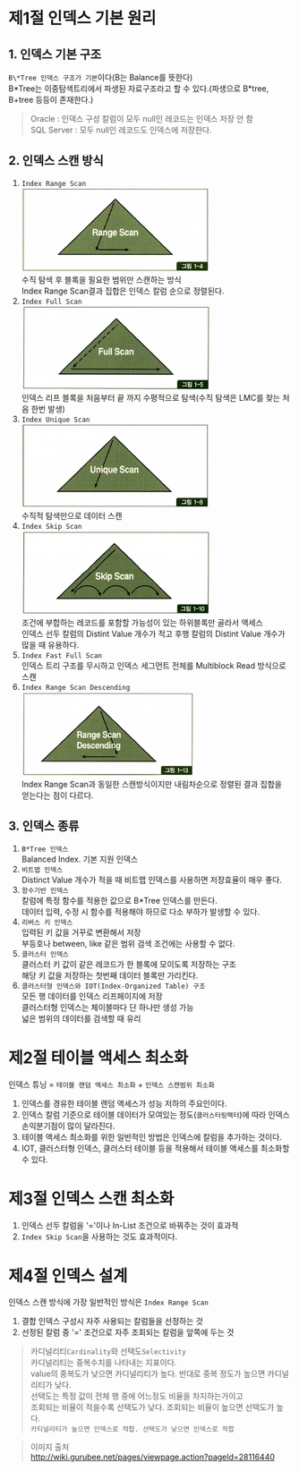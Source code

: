 # 제1절 인덱스 기본 원리

## 1. 인덱스 기본 구조
`B\*Tree 인덱스 구조가 기본`이다(B는 Balance를 뜻한다)  
B\*Tree는 이중탐색트리에서 파생된 자료구조라고 할 수 있다.(파생으로 B\*tree, B\+tree 등등이 존재한다.)

> Oracle : 인덱스 구성 칼럼이 모두 null인 레코드는 인덱스 저장 안 함  
> SQL Server : 모두 null인 레코드도 인덱스에 저장한다.

## 2. 인덱스 스캔 방식
1. `Index Range Scan`  
![index range scan](./img/index_range_scan.png)  
수직 탐색 후 블록을 필요한 범위만 스캔하는 방식  
Index Range Scan결과 집합은 인덱스 칼럼 순으로 정렬된다.
2. `Index Full Scan`  
![index full scan](./img/index_full_scan.png)  
인덱스 리프 블록을 처음부터 끝
까지 수평적으로 탐색(수직 탐색은 LMC를 찾는 처음 한번 발생)
3. `Index Unique Scan`  
![index unique scan](./img/index_unique_scan.png)  
수직적 탐색만으로 데이터 스캔
4. `Index Skip Scan`  
![index skip scan](./img/index_skip_scan.png)  
조건에 부합하는 레코드를 포함할 가능성이 있는 하위블록만 골라서 액세스  
인덱스 선두 칼럼의 Distint Value 개수가 적고 후행 칼럼의 Distint Value 개수가 많을 때 유용하다.
5. `Index Fast Full Scan`  
인덱스 트리 구조를 무시하고 인덱스 세그먼트 전체를 Multiblock Read 방식으로 스캔
6. `Index Range Scan Descending`  
![index range scan descending](./img/index_range_scan_descending.png)  
Index Range Scan과 동일한 스캔방식이지만 내림차순으로 정렬된 결과 집합을 얻는다는 점이 다르다.

## 3. 인덱스 종류
1. `B*Tree 인덱스`  
Balanced Index. 기본 지원 인덱스
2. `비트맵 인덱스`  
Distinct Value 개수가 적을 때 비트맵 인덱스를 사용하면 저장효율이 매우 좋다.
3. `함수기반 인덱스`  
칼럼에 특정 함수를 적용한 값으로 B*Tree 인덱스를 만든다.  
데이터 입력, 수정 시 함수를 적용해야 하므로 다소 부하가 발생할 수 있다.
4. `리버스 키 인덱스`  
입력된 키 값을 거꾸로 변환해서 저장  
부등호나 between, like 같은 범위 검색 조건에는 사용할 수 없다.
5. `클러스터 인덱스`  
클러스터 키 값이 같은 레코드가 한 블록에 모이도록 저장하는 구조  
해당 키 값을 저장하는 첫번째 데이터 블록만 가리킨다.
6. `클러스터형 인덱스와 IOT(Index-Organized Table) 구조`  
모든 행 데이터를 인덱스 리프페이지에 저장  
클러스터형 인덱스는 체이블마다 단 하나만 생성 가능  
넓은 범위의 데이터를 검색할 때 유리  

# 제2절 테이블 액세스 최소화  
인덱스 튜닝 = `테이블 랜덤 액세스 최소화` + `인덱스 스캔범위 최소화`  
1. 인덱스를 경유한 테이블 랜덤 액세스가 성능 저하의 주요인이다.  
2. 인덱스 칼럼 기준으로 테이블 데이터가 모여있는 정도(`클러스터링팩터`)에 따라 인덱스 손익분기점이 많이 달라진다.  
3. 테이블 액세스 최소화를 위한 일반적인 방법은 인덱스에 칼럼을 추가하는 것이다.  
4. IOT, 클러스터형 인덱스, 클러스터 테이블 등을 적용해서 테이블 액세스를 최소화할 수 있다.  

# 제3절 인덱스 스캔 최소화
1. 인덱스 선두 칼럼을 '='이나 In-List 조건으로 바꿔주는 것이 효과적
2. `Index Skip Scan`을 사용하는 것도 효과적이다.


# 제4절 인덱스 설계
인덱스 스캔 방식에 가장 일반적인 방식은 `Index Range Scan`  
1. 결합 인덱스 구성시 자주 사용되는 칼럼들을 선정하는 것
2. 선정된 칼럼 중 '=' 조건으로 자주 조회되는 칼럼을 앞쪽에 두는 것


> 카디널리티`Cardinality`와 선택도`Selectivity`  
> 카디널리티는 중복수치를 나타내는 지표이다.  
> value의 중복도가 낮으면 카디널리티가 높다. 반대로 중복 정도가 높으면 카디널리티가 낮다.  
> 선택도는 특정 값이 전체 행 중에 어느정도 비율을 차지하는가이고  
> 조회되는 비율이 적을수록 선택도가 낮다. 조회되는 비율이 높으면 선택도가 높다.  
> `카티널리티가 높으면 인덱스로 적합. 선택도가 낮으면 인덱스로 적합`  


> 이미지 출처  
> http://wiki.gurubee.net/pages/viewpage.action?pageId=28116440